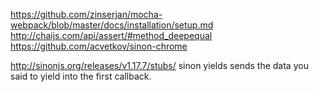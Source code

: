 https://github.com/zinserjan/mocha-webpack/blob/master/docs/installation/setup.md
http://chaijs.com/api/assert/#method_deepequal
https://github.com/acvetkov/sinon-chrome

http://sinonjs.org/releases/v1.17.7/stubs/
sinon yields sends the data you said to yield into the first callback.

